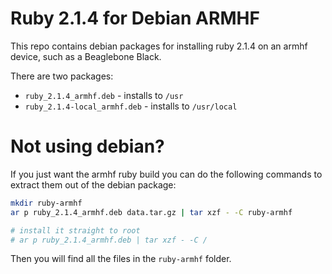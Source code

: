 # Ruby 2.1.4 for Debian ARMHF

This repo contains debian packages for installing ruby 2.1.4 on an armhf device, such as a Beaglebone Black.

There are two packages:

* `ruby_2.1.4_armhf.deb` - installs to `/usr`
* `ruby_2.1.4-local_armhf.deb` - installs to `/usr/local`

# Not using debian?

If you just want the armhf ruby build you can do the following commands to extract them out of the debian package:

```sh
mkdir ruby-armhf
ar p ruby_2.1.4_armhf.deb data.tar.gz | tar xzf - -C ruby-armhf

# install it straight to root
# ar p ruby_2.1.4_armhf.deb | tar xzf - -C /
```

Then you will find all the files in the `ruby-armhf` folder.
